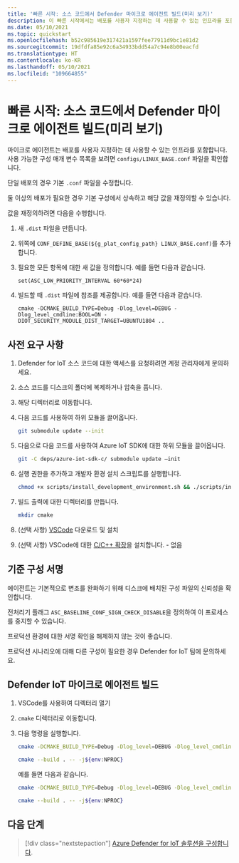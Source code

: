 ```yaml
---
title: '빠른 시작: 소스 코드에서 Defender 마이크로 에이전트 빌드(미리 보기)'
description: 이 빠른 시작에서는 배포를 사용자 지정하는 데 사용할 수 있는 인프라를 포함하는 마이크로 에이전트에 대해 알아봅니다.
ms.date: 05/10/2021
ms.topic: quickstart
ms.openlocfilehash: b52c985619e317421a1597fee77911d9bc1e81d2
ms.sourcegitcommit: 19dfdfa85e92c6a34933bdd54a7c94e8b00eacfd
ms.translationtype: HT
ms.contentlocale: ko-KR
ms.lasthandoff: 05/10/2021
ms.locfileid: "109664855"
---
```

# <a name="quickstart-build-the-defender-micro-agent-from-source-code-preview"></a>빠른 시작: 소스 코드에서 Defender 마이크로 에이전트 빌드(미리 보기)

마이크로 에이전트는 배포를 사용자 지정하는 데 사용할 수 있는 인프라를 포함합니다. 사용 가능한 구성 매개 변수 목록을 보려면 `configs/LINUX_BASE.conf` 파일을 확인합니다.

단일 배포의 경우 기본 `.conf` 파일을 수정합니다. 

둘 이상의 배포가 필요한 경우 기본 구성에서 상속하고 해당 값을 재정의할 수 있습니다. 

값을 재정의하려면 다음을 수행합니다.

1. 새 `.dist` 파일을 만듭니다.

1. 위쪽에 `CONF_DEFINE_BASE(${g_plat_config_path} LINUX_BASE.conf)`를 추가합니다.
 
1. 필요한 모든 항목에 대한 새 값을 정의합니다. 예를 들면 다음과 같습니다. 

    `set(ASC_LOW_PRIORITY_INTERVAL 60*60*24)` 

1. 빌드할 때 `.dist` 파일에 참조를 제공합니다. 예를 들면 다음과 같습니다. 

    `cmake -DCMAKE_BUILD_TYPE=Debug -Dlog_level=DEBUG -Dlog_level_cmdline:BOOL=ON -DIOT_SECURITY_MODULE_DIST_TARGET=UBUNTU1804 ..` 

## <a name="prerequisites"></a>사전 요구 사항

1. Defender for IoT 소스 코드에 대한 액세스를 요청하려면 계정 관리자에게 문의하세요.
 
1. 소스 코드를 디스크의 폴더에 복제하거나 압축을 풉니다.

1. 해당 디렉터리로 이동합니다.

1. 다음 코드를 사용하여 하위 모듈을 끌어옵니다.

    ```bash
    git submodule update --init
    ```
    
1. 다음으로 다음 코드를 사용하여 Azure IoT SDK에 대한 하위 모듈을 끌어옵니다. 

    ```bash
    git -C deps/azure-iot-sdk-c/ submodule update –init
    ```
 

1. 실행 권한을 추가하고 개발자 환경 설치 스크립트를 실행합니다.

    ```bash
    chmod +x scripts/install_development_environment.sh && ./scripts/install_development_environment.sh 
    ```

1. 빌드 출력에 대한 디렉터리를 만듭니다. 

    ```bash
    mkdir cmake 
    ```

1. (선택 사항) [VSCode](https://code.visualstudio.com/download ) 다운로드 및 설치 

1. (선택 사항) VSCode에 대한 [C/C++ 확장](https://code.visualstudio.com/docs/languages/cpp )을 설치합니다. - 없음

## <a name="baseline-configuration-signing"></a>기준 구성 서명 

에이전트는 기본적으로 변조를 완화하기 위해 디스크에 배치된 구성 파일의 신뢰성을 확인합니다.

전처리기 플래그 `ASC_BASELINE_CONF_SIGN_CHECK_DISABLE`을 정의하여 이 프로세스를 중지할 수 있습니다.

프로덕션 환경에 대한 서명 확인을 해제하지 않는 것이 좋습니다. 

프로덕션 시나리오에 대해 다른 구성이 필요한 경우 Defender for IoT 팀에 문의하세요. 

## <a name="building-the-defender-iot-micro-agent"></a>Defender IoT 마이크로 에이전트 빌드 

1. VSCode를 사용하여 디렉터리 열기 

1. `cmake` 디렉터리로 이동합니다. 

1. 다음 명령을 실행합니다. 

    ```bash
    cmake -DCMAKE_BUILD_TYPE=Debug -Dlog_level=DEBUG -Dlog_level_cmdline:BOOL=ON -DIOT_SECURITY_MODULE_DIST_TARGET<the appropriate distro configuration file name> .. 
    
    cmake --build . -- -j${env:NPROC}
    ```

    예를 들면 다음과 같습니다. 

    ```bash
    cmake -DCMAKE_BUILD_TYPE=Debug -Dlog_level=DEBUG -Dlog_level_cmdline:BOOL=ON -DIOT_SECURITY_MODULE_DIST_TARGETUBUNTU1804 ..
    
    cmake --build . -- -j${env:NPROC}
    ```

## <a name="next-steps"></a>다음 단계

> [!div class="nextstepaction"]
> [Azure Defender for IoT 솔루션을 구성합니다](quickstart-configure-your-solution.md).
